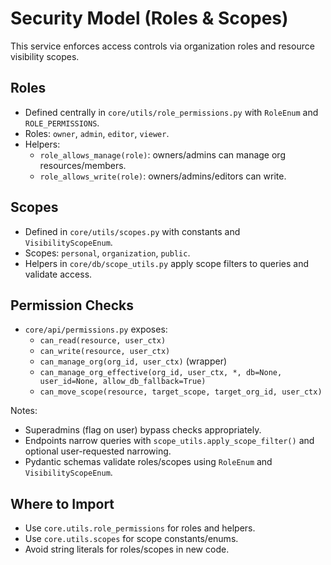 # Security Model (Roles & Scopes)

This service enforces access controls via organization roles and resource visibility scopes.

## Roles

- Defined centrally in `core/utils/role_permissions.py` with `RoleEnum` and `ROLE_PERMISSIONS`.
- Roles: `owner`, `admin`, `editor`, `viewer`.
- Helpers:
  - `role_allows_manage(role)`: owners/admins can manage org resources/members.
  - `role_allows_write(role)`: owners/admins/editors can write.

## Scopes

- Defined in `core/utils/scopes.py` with constants and `VisibilityScopeEnum`.
- Scopes: `personal`, `organization`, `public`.
- Helpers in `core/db/scope_utils.py` apply scope filters to queries and validate access.

## Permission Checks

- `core/api/permissions.py` exposes:
  - `can_read(resource, user_ctx)`
  - `can_write(resource, user_ctx)`
  - `can_manage_org(org_id, user_ctx)` (wrapper)
  - `can_manage_org_effective(org_id, user_ctx, *, db=None, user_id=None, allow_db_fallback=True)`
  - `can_move_scope(resource, target_scope, target_org_id, user_ctx)`

Notes:
- Superadmins (flag on user) bypass checks appropriately.
- Endpoints narrow queries with `scope_utils.apply_scope_filter()` and optional user-requested narrowing.
- Pydantic schemas validate roles/scopes using `RoleEnum` and `VisibilityScopeEnum`.

## Where to Import

- Use `core.utils.role_permissions` for roles and helpers.
- Use `core.utils.scopes` for scope constants/enums.
- Avoid string literals for roles/scopes in new code.

